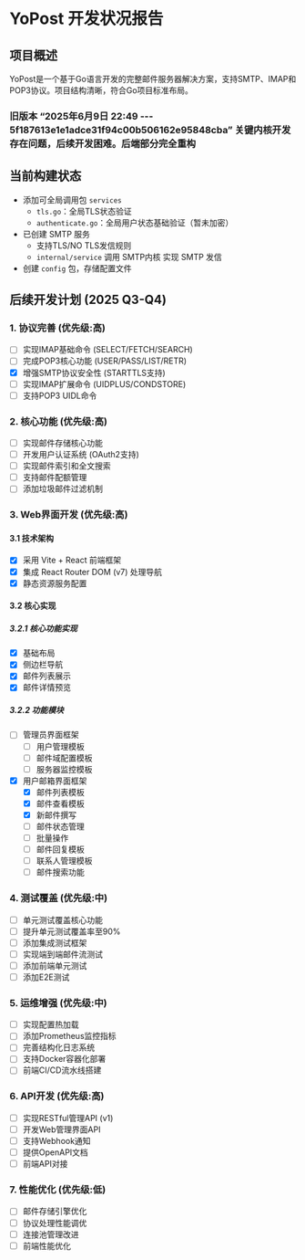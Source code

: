 # YoPost 开发状况报告

## 项目概述
YoPost是一个基于Go语言开发的完整邮件服务器解决方案，支持SMTP、IMAP和POP3协议。项目结构清晰，符合Go项目标准布局。

### 旧版本 “2025年6月9日 22:49 --- 5f187613e1e1adce31f94c00b506162e95848cba” 关键内核开发存在问题，后续开发困难。后端部分完全重构

## 当前构建状态
- 添加可全局调用包 `services`
  - `tls.go`：全局TLS状态验证
  - `authenticate.go`：全局用户状态基础验证（暂未加密）
- 已创建 SMTP 服务
  - 支持TLS/NO TLS发信规则
  - `internal/service` 调用 SMTP内核 实现 SMTP 发信
- 创建 `config` 包，存储配置文件

## 后续开发计划 (2025 Q3-Q4)

### 1. 协议完善 (优先级:高)
- [ ] 实现IMAP基础命令 (SELECT/FETCH/SEARCH)
- [ ] 完成POP3核心功能 (USER/PASS/LIST/RETR)
- [x] 增强SMTP协议安全性 (STARTTLS支持)
- [ ] 实现IMAP扩展命令 (UIDPLUS/CONDSTORE)
- [ ] 支持POP3 UIDL命令

### 2. 核心功能 (优先级:高)
- [ ] 实现邮件存储核心功能
- [ ] 开发用户认证系统 (OAuth2支持)
- [ ] 实现邮件索引和全文搜索
- [ ] 支持邮件配额管理
- [ ] 添加垃圾邮件过滤机制

### 3. Web界面开发 (优先级:高)
#### 3.1 技术架构
- [x] 采用 Vite + React 前端框架
- [x] 集成 React Router DOM (v7) 处理导航
- [x] 静态资源服务配置

#### 3.2 核心实现

##### 3.2.1 核心功能实现
- [x] 基础布局
- [x] 侧边栏导航
- [x] 邮件列表展示
- [x] 邮件详情预览

##### 3.2.2 功能模块
- [ ] 管理员界面框架
  - [ ] 用户管理模板
  - [ ] 邮件域配置模板
  - [ ] 服务器监控模板
- [x] 用户邮箱界面框架
  - [x] 邮件列表模板
  - [x] 邮件查看模板
  - [x] 新邮件撰写
  - [ ] 邮件状态管理
  - [ ] 批量操作
  - [ ] 邮件回复模板
  - [ ] 联系人管理模板
  - [ ] 邮件搜索功能

### 4. 测试覆盖 (优先级:中)
- [ ] 单元测试覆盖核心功能
- [ ] 提升单元测试覆盖率至90%
- [ ] 添加集成测试框架
- [ ] 实现端到端邮件流测试
- [ ] 添加前端单元测试
- [ ] 添加E2E测试

### 5. 运维增强 (优先级:中)
- [ ] 实现配置热加载
- [ ] 添加Prometheus监控指标
- [ ] 完善结构化日志系统
- [ ] 支持Docker容器化部署
- [ ] 前端CI/CD流水线搭建

### 6. API开发 (优先级:高)
- [ ] 实现RESTful管理API (v1)
- [ ] 开发Web管理界面API
- [ ] 支持Webhook通知
- [ ] 提供OpenAPI文档
- [ ] 前端API对接

### 7. 性能优化 (优先级:低)
- [ ] 邮件存储引擎优化
- [ ] 协议处理性能调优
- [ ] 连接池管理改进
- [ ] 前端性能优化
